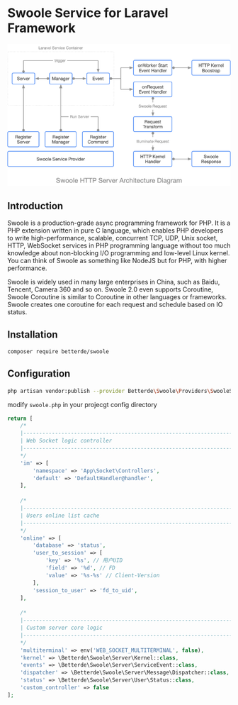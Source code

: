 # Swoole Service for Laravel Framework

![Artchitecture Diagram](./images/Swoole_Server_Artchitecture_Diagram.png)

## Introduction

Swoole is a production-grade async programming framework for PHP. It is a PHP extension written in pure C language, which enables PHP developers to write high-performance, scalable, concurrent TCP, UDP, Unix socket, HTTP, WebSocket services in PHP programming language without too much knowledge about non-blocking I/O programming and low-level Linux kernel. You can think of Swoole as something like NodeJS but for PHP, with higher performance.

Swoole is widely used in many large enterprises in China, such as Baidu, Tencent, Camera 360 and so on. Swoole 2.0 even supports Coroutine, Swoole Coroutine is similar to Coroutine in other languages or frameworks. Swoole creates one coroutine for each request and schedule based on IO status.

## Installation

```bash
composer require betterde/swoole
```

## Configuration

```bash
php artisan vendor:publish --provider Betterde\Swoole\Providers\SwooleServiceProvider
```

modify `swoole.php` in your projecgt config directory

```php
return [
    /*
    |--------------------------------------------------------------------------
    | Web Socket logic controller
    |--------------------------------------------------------------------------
    */
    'im' => [
        'namespace' => 'App\Socket\Controllers',
        'default' => 'DefaultHandler@handler',
    ],

    /*
    |--------------------------------------------------------------------------
    | Users online list cache
    |--------------------------------------------------------------------------
    */
    'online' => [
        'database' => 'status',
        'user_to_session' => [
            'key' => '%s', // 用户UID
            'field' => '%d', // FD
            'value' => '%s-%s' // Client-Version
        ],
        'session_to_user' => 'fd_to_uid',
    ],

    /*
    |--------------------------------------------------------------------------
    | Custom server core logic
    |--------------------------------------------------------------------------
    */
    'multiterminal' => env('WEB_SOCKET_MULTITERMINAL', false),
    'kernel' => \Betterde\Swoole\Server\Kernel::class,
    'events' => \Betterde\Swoole\Server\ServiceEvent::class,
    'dispatcher' => \Betterde\Swoole\Server\Message\Dispatcher::class,
    'status' => \Betterde\Swoole\Server\User\Status::class,
    'custom_controller' => false
];
```
